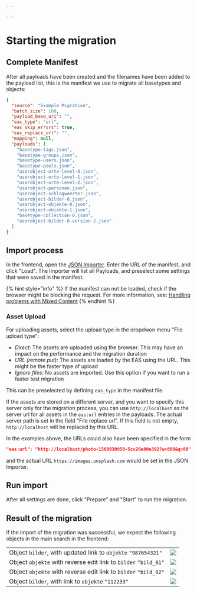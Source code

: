 ```yaml
---

---
```



# Starting the migration

## Complete Manifest

After all payloads have been created and the filenames have been added to the payload list, this is the manifest we use to migrate all basetypes and objects:

```json
{
  "source": "Example Migration",
  "batch_size": 100,
  "payload_base_uri": "",
  "eas_type": "url",
  "eas_skip_errors": true,
  "eas_replace_url": "",
  "mapping": null,
  "payloads": [
    "basetype-tags.json",
    "basetype-groups.json",
    "basetype-users.json",
    "basetype-pools.json",
    "userobject-orte-level-0.json",
    "userobject-orte-level-1.json",
    "userobject-orte-level-2.json",
    "userobject-personen.json",
    "userobject-schlagwoerter.json",
    "userobject-bilder-0.json",
    "userobject-objekte-0.json",
    "userobject-objekte-1.json",
    "basetype-collection-0.json",
    "userobject-bilder-0-version-2.json"
  ]
}
```

## Import process

In the frontend, open the [JSON Importer](..#json-importer). Enter the URL of the manifest, and click "Load". The Importer will list all Payloads, and preselect some settings that were saved in the manifest.

{% hint style="info" %}
If the manifest can not be loaded, check if the browser might be blocking the request. For more information, see: [Handling problems with Mixed Content](../README.md#handling-problems-with-mixed-content)
{% endhint %}

### Asset Upload

For uploading assets, select the upload type in the dropdwon menu "File upload type":

* *Direct*: The assets are uploaded using the browser. This may have an impact on the performance and the migration duration
* *URL (remote put)*: The assets are loaded by the EAS using the URL. This might be the faster type of upload
* *Ignore files*: No assets are imported. Use this option if you want to run a faster test migration

This can be preselected by defining `eas_type` in the manifest file.

If the assets are stored on a different server, and you want to specify this server only for the migration process, you can use `http://localhost` as the server url for all assets in the `eas:url` entries in the payloads. The actual server path is set in the field "File replace url". If this field is not empty, `http://localhost` will be replaced by this URL.

In the examples above, the URLs could also have been specified in the form

```json
"eas:url": "http://localhost/photo-1560930950-5cc20e80e392?w=800&q=80"
```

and the actual URL `https://images.unsplash.com` would be set in the JSON Importer.

## Run import

After all settings are done, click "Prepare" and "Start" to run the migration.

## Result of the migration

If the import of the migration was successful, we expect the following objects in the main search in the frontend:

|                                                                 |                                 |
| --------------------------------------------------------------- | ------------------------------- |
| Object `bilder`, with updated link to `objekte` `"987654321"`   | ![](../screenshot_search_4.png) |
| Object `objekte` with reverse edit link to `bilder` `"bild_01"` | ![](../screenshot_search_3.png) |
| Object `objekte` with reverse edit link to `bilder` `"bild_02"` | ![](../screenshot_search_2.png) |
| Object `bilder`, with link to `objekte` `"112233"`              | ![](../screenshot_search.png)   |
<!-- todo screenshots -->